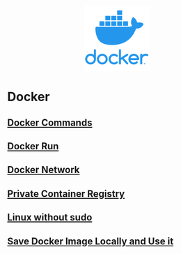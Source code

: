 <p align="center">
  <img src="../images/docker-logo-150x150.png" />
</p>

# Docker
## [Docker Commands](./docker_commands.md)
## [Docker Run](./docker_run.md)
## [Docker Network](./docker_network.md)
## [Private Container Registry](./private_container_registry.md)
## [Linux without sudo](./docker_linux_got_permission_denied_error.md)
## [Save Docker Image Locally and Use it](./save_image_locally_and_use_it.md)
